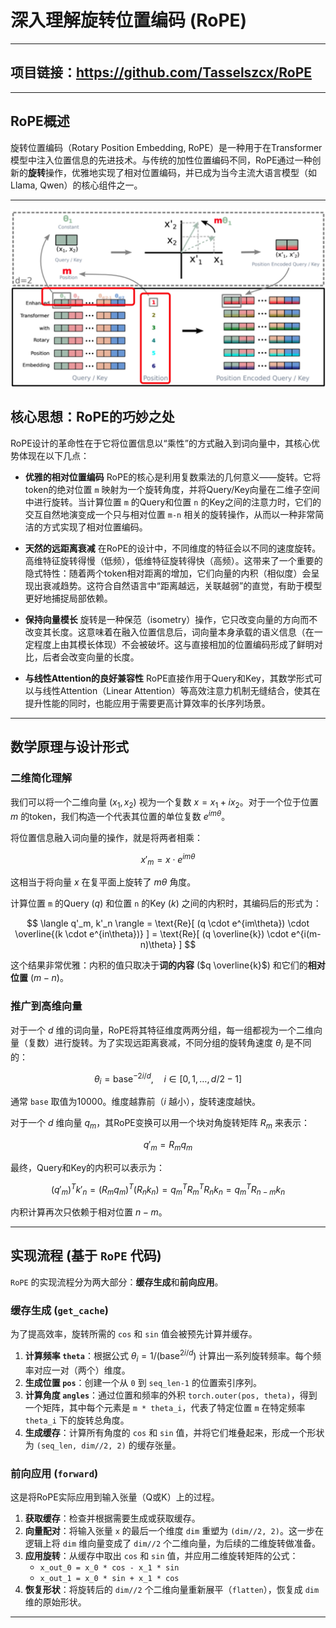 # 深入理解旋转位置编码 (RoPE)
---
## 项目链接：https://github.com/Tasselszcx/RoPE
---

## RoPE概述
旋转位置编码（Rotary Position Embedding, RoPE）是一种用于在Transformer模型中注入位置信息的先进技术。与传统的加性位置编码不同，RoPE通过一种创新的**旋转**操作，优雅地实现了相对位置编码，并已成为当今主流大语言模型（如 Llama, Qwen）的核心组件之一。

---
![arch](RoPE.jpg)

## 核心思想：RoPE的巧妙之处

RoPE设计的革命性在于它将位置信息以“乘性”的方式融入到词向量中，其核心优势体现在以下几点：

-   **优雅的相对位置编码**
    RoPE的核心是利用复数乘法的几何意义——旋转。它将token的绝对位置 `m` 映射为一个旋转角度，并将Query/Key向量在二维子空间中进行旋转。当计算位置 `m` 的Query和位置 `n` 的Key之间的注意力时，它们的交互自然地演变成一个只与相对位置 `m-n` 相关的旋转操作，从而以一种非常简洁的方式实现了相对位置编码。

-   **天然的远距离衰减**
    在RoPE的设计中，不同维度的特征会以不同的速度旋转。高维特征旋转得慢（低频），低维特征旋转得快（高频）。这带来了一个重要的隐式特性：随着两个token相对距离的增加，它们向量的内积（相似度）会呈现出衰减趋势。这符合自然语言中“距离越远，关联越弱”的直觉，有助于模型更好地捕捉局部依赖。

-   **保持向量模长**
    旋转是一种保范（isometry）操作，它只改变向量的方向而不改变其长度。这意味着在融入位置信息后，词向量本身承载的语义信息（在一定程度上由其模长体现）不会被破坏。这与直接相加的位置编码形成了鲜明对比，后者会改变向量的长度。

-   **与线性Attention的良好兼容性**
    RoPE直接作用于Query和Key，其数学形式可以与线性Attention（Linear Attention）等高效注意力机制无缝结合，使其在提升性能的同时，也能应用于需要更高计算效率的长序列场景。

---

## 数学原理与设计形式

### 二维简化理解

我们可以将一个二维向量 $(x_1, x_2)$ 视为一个复数 $x = x_1 + i x_2$。对于一个位于位置 $m$ 的token，我们构造一个代表其位置的单位复数 $e^{im\theta}$。

将位置信息融入词向量的操作，就是将两者相乘：

$$
x'_m = x \cdot e^{im\theta}
$$

这相当于将向量 $x$ 在复平面上旋转了 $m\theta$ 角度。

计算位置 `m` 的Query ($q$) 和位置 `n` 的Key ($k$) 之间的内积时，其编码后的形式为：

$$
\langle q'_m, k'_n \rangle = \text{Re}[ (q \cdot e^{im\theta}) \cdot \overline{(k \cdot e^{in\theta})} ] = \text{Re}[ (q \overline{k}) \cdot e^{i(m-n)\theta} ]
$$

这个结果非常优雅：内积的值只取决于**词的内容** ($q \overline{k}$) 和它们的**相对位置** ($m-n$)。

### 推广到高维向量

对于一个 $d$ 维的词向量，RoPE将其特征维度两两分组，每一组都视为一个二维向量（复数）进行旋转。为了实现远距离衰减，不同分组的旋转角速度 $\theta_i$ 是不同的：

$$
\theta_i = \text{base}^{-2i/d}, \quad i \in [0, 1, \dots, d/2 - 1]
$$

通常 `base` 取值为10000。维度越靠前（$i$ 越小），旋转速度越快。

对于一个 $d$ 维向量 $q_m$，其RoPE变换可以用一个块对角旋转矩阵 $R_m$ 来表示：

$$
q'_m = R_m q_m
$$

最终，Query和Key的内积可以表示为：

$$
(q'_m)^T k'_n = (R_m q_m)^T (R_n k_n) = q_m^T R_m^T R_n k_n = q_m^T R_{n-m} k_n
$$

内积计算再次只依赖于相对位置 $n-m$。

---

## 实现流程 (基于 `RoPE` 代码)

`RoPE` 的实现流程分为两大部分：**缓存生成**和**前向应用**。

### 缓存生成 (`get_cache`)

为了提高效率，旋转所需的 `cos` 和 `sin` 值会被预先计算并缓存。
1.  **计算频率 `theta`**：根据公式 $\theta_i = 1 / (\text{base}^{2i/d})$ 计算出一系列旋转频率。每个频率对应一对（两个）维度。
2.  **生成位置 `pos`**：创建一个从 `0` 到 `seq_len-1` 的位置索引序列。
3.  **计算角度 `angles`**：通过位置和频率的外积 `torch.outer(pos, theta)`，得到一个矩阵，其中每个元素是 `m * theta_i`，代表了特定位置 `m` 在特定频率 `theta_i` 下的旋转总角度。
4.  **生成缓存**：计算所有角度的 `cos` 和 `sin` 值，并将它们堆叠起来，形成一个形状为 `(seq_len, dim//2, 2)` 的缓存张量。

### 前向应用 (`forward`)

这是将RoPE实际应用到输入张量（Q或K）上的过程。
1.  **获取缓存**：检查并根据需要生成或获取缓存。
2.  **向量配对**：将输入张量 `x` 的最后一个维度 `dim` 重塑为 `(dim//2, 2)`。这一步在逻辑上将 `dim` 维向量变成了 `dim//2` 个二维向量，为后续的二维旋转做准备。
3.  **应用旋转**：从缓存中取出 `cos` 和 `sin` 值，并应用二维旋转矩阵的公式：
    -   `x_out_0 = x_0 * cos - x_1 * sin`
    -   `x_out_1 = x_0 * sin + x_1 * cos`
4.  **恢复形状**：将旋转后的 `dim//2` 个二维向量重新展平（`flatten`），恢复成 `dim` 维的原始形状。

---
